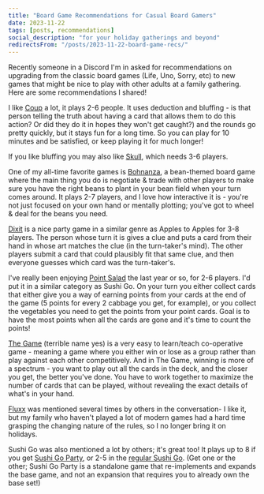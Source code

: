 ```yaml
---
title: "Board Game Recommendations for Casual Board Gamers"
date: 2023-11-22
tags: [posts, recommendations]
social_description: "for your holiday gatherings and beyond"
redirectsFrom: "/posts/2023-11-22-board-game-recs/"
---
```


Recently someone in a Discord I'm in asked for recommendations on upgrading from the classic board games (Life, Uno, Sorry, etc) to new games that might be nice to play with other adults at a family gathering. Here are some recommendations I shared!

I like [Coup](https://boardgamegeek.com/boardgame/131357/coup) a lot, it plays 2-6 people. It uses deduction and bluffing - is that person telling the truth about having a card that allows them to do this action? Or did they do it in hopes they won't get caught?) and the rounds go pretty quickly, but it stays fun for a long time. So you can play for 10 minutes and be satisfied, or keep playing it for much longer! 

If you like bluffing you may also like [Skull](https://boardgamegeek.com/boardgame/92415/skull), which needs 3-6 players.

One of my all-time favorite games is [Bohnanza](https://boardgamegeek.com/boardgame/11/bohnanza), a bean-themed board game where the main thing you do is negotiate & trade with other players to make sure you have the right beans to plant in your bean field when your turn comes around. It plays 2-7 players, and I love how interactive it is - you're not just focused on your own hand or mentally plotting; you've got to wheel & deal for the beans you need. 

[Dixit](https://boardgamegeek.com/boardgame/39856/dixit) is a nice party game in a similar genre as Apples to Apples for 3-8 players. The person whose turn it is gives a clue and puts a card from their hand in whose art matches the clue (in the turn-taker's mind). The other players submit a card that could plausibly fit that same clue, and then everyone guesses which card was the turn-taker's. 

I've really been enjoying [Point Salad](https://boardgamegeek.com/boardgame/274960/point-salad) the last year or so, for 2-6 players. I'd put it in a similar category as Sushi Go. On your turn you either collect cards that either give you a way of earning points from your cards at the end of the game (5 points for every 2 cabbage you get, for example), or you collect the vegetables you need to get the points from your point cards. Goal is to have the most points when all the cards are gone and it's time to count the points! 

[The Game](https://boardgamegeek.com/boardgame/173090/game) (terrible name yes) is a very easy to learn/teach co-operative game - meaning a game where you either win or lose as a group rather than play against each other competitively. And in The Game, winning is more of a spectrum - you want to play out all the cards in the deck, and the closer you get, the better you've done. You have to work together to maximize the number of cards that can be played, without revealing the exact details of what's in your hand.

[Fluxx](https://boardgamegeek.com/boardgame/258/fluxx) was mentioned several times by others in the conversation- I like it, but my family who haven't played a lot of modern games had a hard time grasping the changing nature of the rules, so I no longer bring it on holidays. 

Sushi Go was also mentioned a lot by others; it's great too! It plays up to 8 if you get [Sushi Go Party](https://boardgamegeek.com/boardgame/192291/sushi-go-party), or 2-5 in the [regular Sushi Go](https://boardgamegeek.com/boardgame/133473/sushi-go). (Get one or the other; Sushi Go Party is a standalone game that re-implements and expands the base game, and not an expansion that requires you to already own the base set!)
